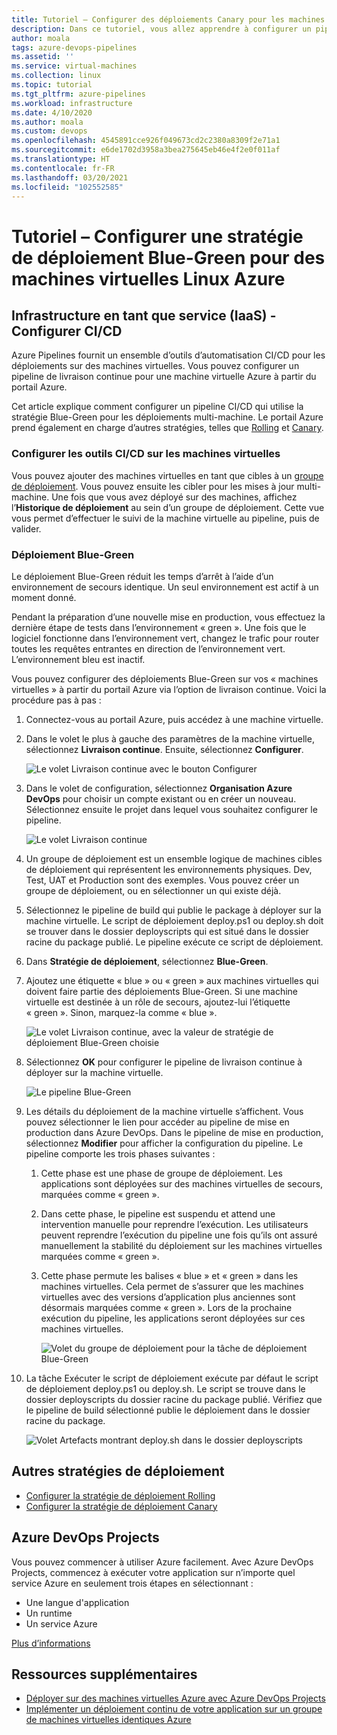 ```yaml
---
title: Tutoriel – Configurer des déploiements Canary pour les machines virtuelles Linux Azure
description: Dans ce tutoriel, vous allez apprendre à configurer un pipeline de déploiement continu (CD). Ce pipeline met à jour un groupe de machines virtuelles Linux Azure à l’aide de la stratégie de déploiement Blue-Green.
author: moala
tags: azure-devops-pipelines
ms.assetid: ''
ms.service: virtual-machines
ms.collection: linux
ms.topic: tutorial
ms.tgt_pltfrm: azure-pipelines
ms.workload: infrastructure
ms.date: 4/10/2020
ms.author: moala
ms.custom: devops
ms.openlocfilehash: 4545891cce926f049673cd2c2380a8309f2e71a1
ms.sourcegitcommit: e6de1702d3958a3bea275645eb46e4f2e0f011af
ms.translationtype: HT
ms.contentlocale: fr-FR
ms.lasthandoff: 03/20/2021
ms.locfileid: "102552585"
---
```

# <a name="tutorial---configure-the-blue-green-deployment-strategy-for-azure-linux-virtual-machines"></a>Tutoriel – Configurer une stratégie de déploiement Blue-Green pour des machines virtuelles Linux Azure

## <a name="infrastructure-as-a-service-iaas---configure-cicd"></a>Infrastructure en tant que service (IaaS) - Configurer CI/CD

Azure Pipelines fournit un ensemble d’outils d’automatisation CI/CD pour les déploiements sur des machines virtuelles. Vous pouvez configurer un pipeline de livraison continue pour une machine virtuelle Azure à partir du portail Azure.

Cet article explique comment configurer un pipeline CI/CD qui utilise la stratégie Blue-Green pour les déploiements multi-machine. Le portail Azure prend également en charge d’autres stratégies, telles que [Rolling](./tutorial-devops-azure-pipelines-classic.md) et [Canary](./tutorial-azure-devops-canary-strategy.md).

### <a name="configure-cicd-on-virtual-machines"></a>Configurer les outils CI/CD sur les machines virtuelles

Vous pouvez ajouter des machines virtuelles en tant que cibles à un [groupe de déploiement](/azure/devops/pipelines/release/deployment-groups). Vous pouvez ensuite les cibler pour les mises à jour multi-machine. Une fois que vous avez déployé sur des machines, affichez l’**Historique de déploiement** au sein d’un groupe de déploiement. Cette vue vous permet d’effectuer le suivi de la machine virtuelle au pipeline, puis de valider.

### <a name="blue-green-deployments"></a>Déploiement Blue-Green

Le déploiement Blue-Green réduit les temps d’arrêt à l’aide d’un environnement de secours identique. Un seul environnement est actif à un moment donné.

Pendant la préparation d’une nouvelle mise en production, vous effectuez la dernière étape de tests dans l’environnement « green ». Une fois que le logiciel fonctionne dans l’environnement vert, changez le trafic pour router toutes les requêtes entrantes en direction de l’environnement vert. L’environnement bleu est inactif.

Vous pouvez configurer des déploiements Blue-Green sur vos « machines virtuelles » à partir du portail Azure via l’option de livraison continue. Voici la procédure pas à pas :

1. Connectez-vous au portail Azure, puis accédez à une machine virtuelle.
1. Dans le volet le plus à gauche des paramètres de la machine virtuelle, sélectionnez **Livraison continue**. Ensuite, sélectionnez **Configurer**.

   ![Le volet Livraison continue avec le bouton Configurer](media/tutorial-devops-azure-pipelines-classic/azure-devops-configure.png)

1. Dans le volet de configuration, sélectionnez **Organisation Azure DevOps** pour choisir un compte existant ou en créer un nouveau. Sélectionnez ensuite le projet dans lequel vous souhaitez configurer le pipeline.  

   ![Le volet Livraison continue](media/tutorial-devops-azure-pipelines-classic/azure-devops-rolling.png)

1. Un groupe de déploiement est un ensemble logique de machines cibles de déploiement qui représentent les environnements physiques. Dev, Test, UAT et Production sont des exemples. Vous pouvez créer un groupe de déploiement, ou en sélectionner un qui existe déjà.
1. Sélectionnez le pipeline de build qui publie le package à déployer sur la machine virtuelle. Le script de déploiement deploy.ps1 ou deploy.sh doit se trouver dans le dossier deployscripts qui est situé dans le dossier racine du package publié. Le pipeline exécute ce script de déploiement.
1. Dans **Stratégie de déploiement**, sélectionnez **Blue-Green**.
1. Ajoutez une étiquette « blue » ou « green » aux machines virtuelles qui doivent faire partie des déploiements Blue-Green. Si une machine virtuelle est destinée à un rôle de secours, ajoutez-lui l’étiquette « green ». Sinon, marquez-la comme « blue ».

   ![Le volet Livraison continue, avec la valeur de stratégie de déploiement Blue-Green choisie](media/tutorial-devops-azure-pipelines-classic/azure-devops-blue-green-configure.png)

1. Sélectionnez **OK** pour configurer le pipeline de livraison continue à déployer sur la machine virtuelle.

   ![Le pipeline Blue-Green](media/tutorial-devops-azure-pipelines-classic/azure-devops-blue-green-pipeline.png)

1. Les détails du déploiement de la machine virtuelle s’affichent. Vous pouvez sélectionner le lien pour accéder au pipeline de mise en production dans Azure DevOps. Dans le pipeline de mise en production, sélectionnez **Modifier** pour afficher la configuration du pipeline. Le pipeline comporte les trois phases suivantes :

   1. Cette phase est une phase de groupe de déploiement. Les applications sont déployées sur des machines virtuelles de secours, marquées comme « green ».
   1. Dans cette phase, le pipeline est suspendu et attend une intervention manuelle pour reprendre l’exécution. Les utilisateurs peuvent reprendre l’exécution du pipeline une fois qu’ils ont assuré manuellement la stabilité du déploiement sur les machines virtuelles marquées comme « green ».
   1. Cette phase permute les balises « blue » et « green » dans les machines virtuelles. Cela permet de s’assurer que les machines virtuelles avec des versions d’application plus anciennes sont désormais marquées comme « green ». Lors de la prochaine exécution du pipeline, les applications seront déployées sur ces machines virtuelles.

      ![Volet du groupe de déploiement pour la tâche de déploiement Blue-Green](media/tutorial-devops-azure-pipelines-classic/azure-devops-blue-green-tasks.png)

1. La tâche Exécuter le script de déploiement exécute par défaut le script de déploiement deploy.ps1 ou deploy.sh. Le script se trouve dans le dossier deployscripts du dossier racine du package publié. Vérifiez que le pipeline de build sélectionné publie le déploiement dans le dossier racine du package.

   ![Volet Artefacts montrant deploy.sh dans le dossier deployscripts](media/tutorial-deployment-strategy/package.png)

## <a name="other-deployment-strategies"></a>Autres stratégies de déploiement

- [Configurer la stratégie de déploiement Rolling](./tutorial-devops-azure-pipelines-classic.md)
- [Configurer la stratégie de déploiement Canary](./tutorial-azure-devops-canary-strategy.md)

## <a name="azure-devops-projects"></a>Azure DevOps Projects

Vous pouvez commencer à utiliser Azure facilement. Avec Azure DevOps Projects, commencez à exécuter votre application sur n’importe quel service Azure en seulement trois étapes en sélectionnant :

- Une langue d'application
- Un runtime
- Un service Azure

[Plus d’informations](https://azure.microsoft.com/features/devops-projects/)

## <a name="additional-resources"></a>Ressources supplémentaires

- [Déployer sur des machines virtuelles Azure avec Azure DevOps Projects](../../devops-project/azure-devops-project-vms.md)
- [Implémenter un déploiement continu de votre application sur un groupe de machines virtuelles identiques Azure](/azure/devops/pipelines/apps/cd/azure/deploy-azure-scaleset)